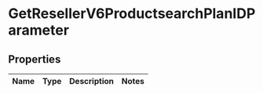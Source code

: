 

# GetResellerV6ProductsearchPlanIDParameter


## Properties

| Name | Type | Description | Notes |
|------------ | ------------- | ------------- | -------------|



